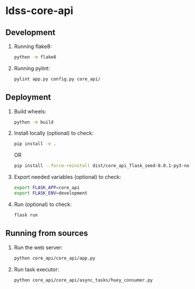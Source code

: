 # ldss-core-api

## Development

1. Running flake8:

   ```bash
   python -m flake8
   ```

1. Running pylint:

   ```bash
   pylint app.py config.py core_api/
   ```

## Deployment

1. Build wheels:

   ```bash
   python -m build
   ```

1. Install locally (optional) to check:

   ```bash
   pip install -e .
   ```
   
   OR
   
   ```bash
   pip install --force-reinstall dist/core_api_flask_seed-0.0.1-py3-none-any.whl
   ```

1. Export needed variables (optional) to check:
   
   ```bash
   export FLASK_APP=core_api
   export FLASK_ENV=development
   ```

1. Run (optional) to check:

   ```bash
   flask run
   ```
   
## Running from sources

1. Run the web server:

   ```bash
   python core_api/core_api/app.py
   ```

1. Run task executor:

   ```bash
   python core_api/core_api/async_tasks/huey_consumer.py
   ```
